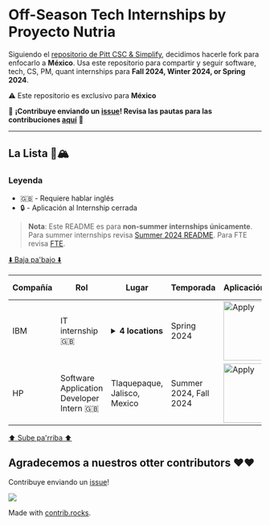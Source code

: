 # Off-Season Tech Internships by Proyecto Nutria

Siguiendo el [repositorio de Pitt CSC & Simplify](https://github.com/SimplifyJobs/Summer2024-Internships), decidimos hacerle fork para enfocarlo a **México**. Usa este repositorio para compartir y seguir software, tech, CS, PM, quant internships para **Fall 2024, Winter 2024, or Spring 2024**.

:warning: Este repositorio es exclusivo para **México**

🙏 **¡Contribuye enviando un [issue](https://github.com/Proyecto-Nutria/MX-Internships/issues/new/choose)! Revisa las pautas para las contribuciones [aquí](./CONTRIBUTING.md)** 🙏

---

## La Lista 🚴🏔

### Leyenda
 - 🇬🇧 - Requiere hablar inglés
 - 🔒 - Aplicación al Internship cerrada

> **Nota**:
> Este README es para **non-summer internships únicamente**. Para summer internships revisa [Summer 2024 README](./README.md).
> Para FTE revisa [FTE](https://github.com/Proyecto-Nutria/MX-FTE).

[⬇️ Baja pa'bajo ⬇️](https://github.com/Proyecto-Nutria/MX-Internships#agradecemos-a-nuestros-otter-contributors-%EF%B8%8F%EF%B8%8F)

<!-- Please leave a one line gap between this and the table TABLE_START (DO NOT CHANGE THIS LINE) -->

| Compañía | Rol | Lugar | Temporada | Aplicación/Link | Fecha publicación |
| ------- | ---- | -------- | ----- | ---------------- | ----------- |
| IBM | IT internship 🇬🇧 | <details><summary>**4 locations**</summary>Mexico City</br>Guadalajara</br>Monterrey</br>Queretaro</details> | Spring 2024 | <a href="https://www.linkedin.com/jobs/view/3733773393/trackingId=I2kZ2o9JsZM1II66o%2FnORQ%3D%3D"><img src="https://i.imgur.com/u1KNU8z.png" width="118" alt="Apply"></a> | Oct 15 |
| HP | Software Application Developer Intern 🇬🇧 | Tlaquepaque, Jalisco, Mexico | Summer 2024, Fall 2024 | <a href="https://jobs.hp.com/jobdetails/18391763/"><img src="https://i.imgur.com/u1KNU8z.png" width="118" alt="Apply"></a> | Oct 10 |

<!-- Please leave a one line gap between this and the table TABLE_END (DO NOT CHANGE THIS LINE) -->

[⬆️ Sube pa'rriba ⬆️](https://github.com/Proyecto-Nutria/MX-Internships#la-lista-)

## Agradecemos a nuestros otter contributors ❤️❤️
Contribuye enviando un [issue](https://github.com/Proyecto-Nutria/MX-Internships/issues/new/choose)!

<a href="https://github.com/Proyecto-Nutria/mx-internships/graphs/contributors">
  <img src="https://contrib.rocks/image?repo=Proyecto-Nutria/mx-internships" />
</a>

Made with [contrib.rocks](https://contrib.rocks).
